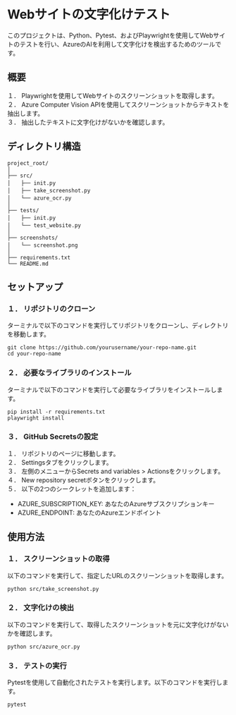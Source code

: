 # Webサイトの文字化けテスト
このプロジェクトは、Python、Pytest、およびPlaywrightを使用してWebサイトのテストを行い、AzureのAIを利用して文字化けを検出するためのツールです。

## 概要
１． Playwrightを使用してWebサイトのスクリーンショットを取得します。  
２． Azure Computer Vision APIを使用してスクリーンショットからテキストを抽出します。  
３． 抽出したテキストに文字化けがないかを確認します。  

## ディレクトリ構造

```
project_root/
│  
├── src/  
│　　├── init.py  
│　　├── take_screenshot.py  
│　　└── azure_ocr.py  
│  
├── tests/  
│　　├── init.py  
│　　└── test_website.py  
│  
├── screenshots/  
│　　└── screenshot.png  
│  
├── requirements.txt  
└── README.md  
```

## セットアップ
### １． リポジトリのクローン
ターミナルで以下のコマンドを実行してリポジトリをクローンし、ディレクトリを移動します。

```
git clone https://github.com/yourusername/your-repo-name.git
cd your-repo-name
```

### ２． 必要なライブラリのインストール
ターミナルで以下のコマンドを実行して必要なライブラリをインストールします。

```
pip install -r requirements.txt
playwright install
```

### ３． GitHub Secretsの設定
１． リポジトリのページに移動します。  
２． Settingsタブをクリックします。  
３． 左側のメニューからSecrets and variables > Actionsをクリックします。  
４． New repository secretボタンをクリックします。  
５． 以下の2つのシークレットを追加します：  

- AZURE_SUBSCRIPTION_KEY: あなたのAzureサブスクリプションキー  
- AZURE_ENDPOINT: あなたのAzureエンドポイント  

## 使用方法
### １． スクリーンショットの取得
以下のコマンドを実行して、指定したURLのスクリーンショットを取得します。

```
python src/take_screenshot.py
```

### ２． 文字化けの検出
以下のコマンドを実行して、取得したスクリーンショットを元に文字化けがないかを確認します。

```
python src/azure_ocr.py
```

### ３． テストの実行
Pytestを使用して自動化されたテストを実行します。以下のコマンドを実行します。

```
pytest
```
